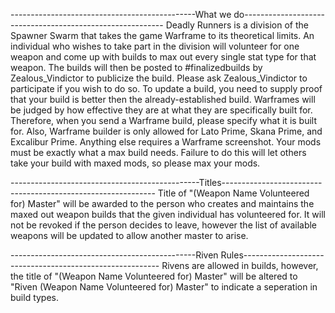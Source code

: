 ----------------------------------------------What we do----------------------------------------------------------
Deadly Runners is a division of the Spawner Swarm that takes the game Warframe to its theoretical limits.  An
individual who wishes to take part in the division will volunteer for one weapon and come up with builds to max
out every single stat type for that weapon.  The builds will then be posted to #finalizedbuilds by Zealous_Vindictor
to publicize the build.  Please ask Zealous_Vindictor to participate if you wish to do so. To update a build, you
need to supply proof that your build is better then the already-established build.  Warframes will be judged by how
effective they are at what they are specifically built for.  Therefore, when you send a Warframe build, please specify
what it is built for.  Also, Warframe builder is only allowed for Lato Prime, Skana Prime, and Excalibur Prime.  Anything
else requires a Warframe screenshot.  Your mods must be exactly what a max build needs.  Failure to do this will 
let others take your build with maxed mods, so please max your mods.

-----------------------------------------------Titles-------------------------------------------------------------
Title of "(Weapon Name Volunteered for) Master" will be awarded to the person who creates and maintains the maxed
out weapon builds that the given individual has volunteered for.  It will not be revoked if the person decides to
leave, however the list of available weapons will be updated to allow another master to arise.

----------------------------------------------Riven Rules---------------------------------------------------------
Rivens are allowed in builds, however, the title of "(Weapon Name Volunteered for) Master" will be altered to "Riven
(Weapon Name Volunteered for) Master" to indicate a seperation in build types.